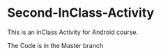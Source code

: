 # Second-InClass-Activity
This is an inClass Activity for Android course.


The Code is in the Master branch
